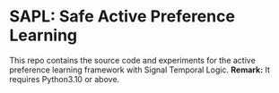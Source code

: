 # SAPL: Safe Active Preference Learning

This repo contains the source code and experiments for the active preference learning framework with Signal Temporal Logic.
**Remark:** It requires Python3.10 or above.
